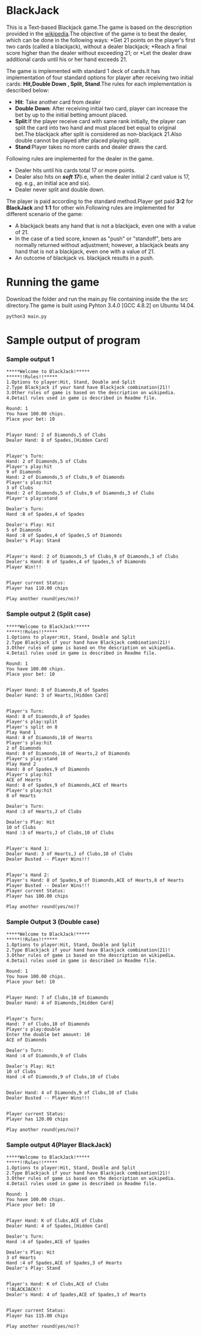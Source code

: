 BlackJack
=========

This is a Text-based Blackjack game.The game is based on the description provided in the [wikipedia](http://en.wikipedia.org/wiki/Blackjack).The objective of the game is to beat the dealer, which  can be done in the following ways:
*Get 21 points on the player's first two cards (called a blackjack), without a dealer blackjack;
*Reach a final score higher than the dealer without exceeding 21; or
*Let the dealer draw additional cards until his or her hand exceeds 21.

The game is implemented with standard 1 deck of cards.It has implementation of four standard options for player after receiving two initial cards: __Hit,Double Down , Split, Stand__.The rules for each implementation is described below:

* __Hit__: Take another card from dealer
* __Double Down__: After receiving initial two card, player can increase the bet by up to the initial betting amount placed.
* __Split__:If the player receive card with same rank initially, the player can split the card into two hand and must placed bet equal to original bet.The blackjack after split is considered as non-blackjack 21.Also double cannot be played after placed playing split.
* __Stand__:Player takes no more cards and dealer draws the card.

Following rules are implemented for the dealer in the game.

* Dealer hits until his cards total 17 or more points.
* Dealer also hits on __*soft 17*__(i.e, when the dealer initial 2 card value is 17, eg. e.g., an initial ace and six).
* Dealer never split and double down.

The player is paid according to the standard method.Player get paid __3:2__ for __BlackJack__ and __1:1__ for other win.Following rules are implemented for different scenario of the game:

* A blackjack beats any hand that is not a blackjack, even one with a value of 21.
* In the case of a tied score, known as "push" or "standoff", bets are normally returned without adjustment; however, a blackjack beats any hand that is not a blackjack, even one with a value of 21.
* An outcome of blackjack vs. blackjack results in a push.

# Running the game

Download the folder and run the main.py file containing inside the the src directory.The game is built using Pyhton 3.4.0 [GCC 4.8.2] on Ubuntu 14.04.

``` python3 main.py ```

# Sample output of program

### Sample output 1

```
*****Welcome to BlackJack!*****
*****!!Rules!!*****
1.Options to player:Hit, Stand, Double and Split
2.Type Blackjack if your hand have Blackjack combination(21)!
3.Other rules of game is based on the description on wikipedia.
4.Detail rules used in game is described in Readme file.

Round: 1
You have 100.00 chips.
Place your bet: 10


Player Hand: 2 of Diamonds,5 of Clubs
Dealer Hand: 8 of Spades,[Hidden Card]


Player's Turn:
Hand: 2 of Diamonds,5 of Clubs
Player's play:hit
9 of Diamonds
Hand: 2 of Diamonds,5 of Clubs,9 of Diamonds
Player's play:hit
3 of Clubs
Hand: 2 of Diamonds,5 of Clubs,9 of Diamonds,3 of Clubs
Player's play:stand

Dealer's Turn:
Hand :8 of Spades,4 of Spades

Dealer's Play: Hit
5 of Diamonds
Hand :8 of Spades,4 of Spades,5 of Diamonds
Dealer's Play: Stand


Player's Hand: 2 of Diamonds,5 of Clubs,9 of Diamonds,3 of Clubs
Dealer's Hand: 8 of Spades,4 of Spades,5 of Diamonds
Player Win!!!


Player current Status:
Player has 110.00 chips

Play another round(yes/no)? 
```

### Sample output 2 (Split case) 

```
*****Welcome to BlackJack!*****
*****!!Rules!!*****
1.Options to player:Hit, Stand, Double and Split
2.Type Blackjack if your hand have Blackjack combination(21)!
3.Other rules of game is based on the description on wikipedia.
4.Detail rules used in game is described in Readme file.

Round: 1
You have 100.00 chips.
Place your bet: 10


Player Hand: 8 of Diamonds,8 of Spades
Dealer Hand: 3 of Hearts,[Hidden Card]


Player's Turn:
Hand: 8 of Diamonds,8 of Spades
Player's play:split
Player's split on 8
Play Hand 1
Hand: 8 of Diamonds,10 of Hearts
Player's play:hit
2 of Diamonds
Hand: 8 of Diamonds,10 of Hearts,2 of Diamonds
Player's play:stand
Play Hand 2
Hand: 8 of Spades,9 of Diamonds
Player's play:hit
ACE of Hearts
Hand: 8 of Spades,9 of Diamonds,ACE of Hearts
Player's play:hit  
8 of Hearts

Dealer's Turn:
Hand :3 of Hearts,J of Clubs

Dealer's Play: Hit
10 of Clubs
Hand :3 of Hearts,J of Clubs,10 of Clubs


Player's Hand 1: 
Dealer Hand: 3 of Hearts,J of Clubs,10 of Clubs
Dealer Busted -- Player Wins!!!


Player's Hand 2: 
Player's Hand: 8 of Spades,9 of Diamonds,ACE of Hearts,8 of Hearts
Player Busted -- Dealer Wins!!!
Player current Status:
Player has 100.00 chips

Play another round(yes/no)? 
```
### Sample Output 3 (Double case)
```
*****Welcome to BlackJack!*****
*****!!Rules!!*****
1.Options to player:Hit, Stand, Double and Split
2.Type Blackjack if your hand have Blackjack combination(21)!
3.Other rules of game is based on the description on wikipedia.
4.Detail rules used in game is described in Readme file.

Round: 1
You have 100.00 chips.
Place your bet: 10


Player Hand: 7 of Clubs,10 of Diamonds
Dealer Hand: 4 of Diamonds,[Hidden Card]


Player's Turn:
Hand: 7 of Clubs,10 of Diamonds
Player's play:double
Enter the double bet amount: 10
ACE of Diamonds

Dealer's Turn:
Hand :4 of Diamonds,9 of Clubs

Dealer's Play: Hit
10 of Clubs
Hand :4 of Diamonds,9 of Clubs,10 of Clubs


Dealer Hand: 4 of Diamonds,9 of Clubs,10 of Clubs
Dealer Busted -- Player Wins!!!


Player current Status:
Player has 120.00 chips

Play another round(yes/no)?
```
### Sample output 4(Player BlackJack)
```
*****Welcome to BlackJack!*****
*****!!Rules!!*****
1.Options to player:Hit, Stand, Double and Split
2.Type Blackjack if your hand have Blackjack combination(21)!
3.Other rules of game is based on the description on wikipedia.
4.Detail rules used in game is described in Readme file.

Round: 1
You have 100.00 chips.
Place your bet: 10


Player Hand: K of Clubs,ACE of Clubs
Dealer Hand: 4 of Spades,[Hidden Card]

Dealer's Turn:
Hand :4 of Spades,ACE of Spades

Dealer's Play: Hit
3 of Hearts
Hand :4 of Spades,ACE of Spades,3 of Hearts
Dealer's Play: Stand


Player's Hand: K of Clubs,ACE of Clubs
!!BLACKJACK!!
Dealer's Hand: 4 of Spades,ACE of Spades,3 of Hearts


Player current Status:
Player has 115.00 chips

Play another round(yes/no)? 
```
